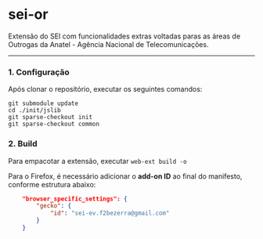 # sei-or
Extensão do SEI com funcionalidades extras voltadas paras as áreas de Outrogas da Anatel - Agência Nacional de Telecomunicações.

---

### 1. Configuração
Após clonar o repositório, executar os seguintes comandos:
```
git submodule update 
cd ./init/jslib
git sparse-checkout init
git sparse-checkout common
```
### 2. Build
Para empacotar a extensão, executar  ``web-ext build -o``

Para o Firefox, é necessário adicionar o **add-on ID** ao final do manifesto, conforme estrutura abaixo:
```json
	"browser_specific_settings": {
		"gecko": {
			"id": "sei-ev.f2bezerra@gmail.com"
		}
	}
```
